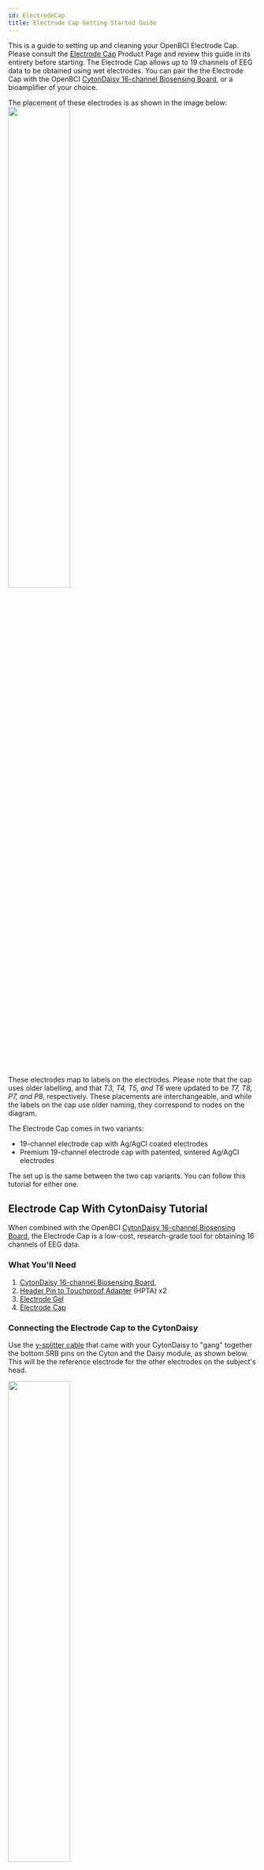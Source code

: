 ```yaml
---
id: ElectrodeCap
title: Electrode Cap Getting Started Guide
---
```



This is a guide to setting up and cleaning your OpenBCI Electrode Cap. Please consult the [Electrode Cap](https://shop.openbci.com/products/openbci-eeg-electrocap)
Product Page and review this guide in its entirety before starting.
The Electrode Cap allows up to 19 channels of EEG data to be obtained using wet electrodes.
You can pair the the Electrode Cap with the OpenBCI [CytonDaisy 16-channel Biosensing Board,](https://shop.openbci.com/collections/frontpage/products/cyton-daisy-biosensing-boards-16-channel)
or a bioamplifier of your choice.

The placement of these electrodes is as shown in the image below:
<img src="https://github.com/openbci-archive/Docs/blob/master/assets/images/electrode%20cap%20nodes_1.png?raw=true" width="50%">

These electrodes map to labels on the electrodes. Please note that the cap uses older labelling, and that *T3, T4, T5, and T6* were updated to be *T7, T8, P7, and P8*, respectively. These placements are interchangeable, and while the labels on the cap use older naming, they correspond to nodes on the diagram.

The Electrode Cap comes in two variants:

* 19-channel electrode cap with Ag/AgCl coated electrodes
* Premium 19-channel electrode cap with patented, sintered Ag/AgCl electrodes

The set up is the same between the two cap variants. You can follow this tutorial for either one.
## Electrode Cap With CytonDaisy Tutorial

When combined with the OpenBCI [CytonDaisy 16-channel Biosensing Board](https://shop.openbci.com/collections/frontpage/products/cyton-daisy-biosensing-boards-16-channel),
the Electrode Cap is a low-cost, research-grade tool for obtaining 16 channels of EEG data.

### What You'll Need
1. [CytonDaisy 16-channel Biosensing Board,](https://shop.openbci.com/collections/frontpage/products/cyton-daisy-biosensing-boards-16-channel)
2. [Header Pin to Touchproof Adapter](https://shop.openbci.com/collections/frontpage/products/touch-proof-electrode-cable-adapter) (HPTA) x2
3. [Electrode Gel](https://shop.openbci.com/collections/frontpage/products/electrodegel)
4. [Electrode Cap](https://shop.openbci.com/products/openbci-eeg-electrocap)

### Connecting the Electrode Cap to the CytonDaisy

Use the [y-splitter cable](../../01GettingStarted/01-Boards/DaisyGS#2-y-splitter-cable) that came with your CytonDaisy to "gang" together the bottom SRB pins on the Cyton and the Daisy module, as shown below. This will be the reference electrode for the other electrodes on the subject's head.

<img src="https://github.com/OpenBCI/Documentation/blob/master/docs/assets/GettingStartedImages/cytonDaisy_ySplitter_on_SRBpins.jpg?raw=true" width="50%">

Connect a HPTA cable to the single end of the y-splitter cable, then connect the its blue termination to the REF electrode of the cap, shown below.

<img src="https://github.com/openbci-archive/Docs/blob/master/assets/images/cap_ref_pin.png?raw=true" width="50%">


Connect bottom pins N1P through N8P on the Cyton to a set of HPTA cables, shown below. These pins will be channels 1-8 on the OpenBCI GUI.

<img src="https://github.com/openbci-archive/Docs/blob/master/assets/images/cap_cyton_pins.png?raw=true" width="50%">

Connect top pins N1P through N8P on the Daisy module to another set of HPTA cables, shown below. These pins will be channels 9-16.

<img src="https://github.com/openbci-archive/Docs/blob/master/assets/images/cap_cytondaisy_pins.png?raw=true" width="50%">

Connect a leftover HPTA cable to the bottom BIAS pin of the Cyton. The BIAS pin is used for noise cancelling. It is similar to a GROUND pin, which establishes a common ground between the Cyton board and your body, but it has some extra destructive interference noise cancelling techniques built in! Connect the blue termination of this HPTA cable to the GND cap electrode, shown below.

<img src="https://github.com/openbci-archive/Docs/blob/master/assets/images/cap_GND_pin.png?raw=true" width="50%">

For WHY these connections are recommended, see the [EEG explanation](../../01GettingStarted/02-Biosensing-Setups/01-EEG-Setup.md)page.

After the cables are all connected as shown above, place the cap on the subject's head and inject a small amount of electrode gel using the included syringe. After each data recording session, be sure to clean the gel off the cap!

### Software


<img src="https://github.com/openbci-archive/Docs/blob/master/assets/images/GUI-V4-Screenshot.jpg?raw=true" width="50%">

Head over to the OpenBCI GUI [tutorial](06Software/01-OpenBCISoftware/01-OpenBCI_GUI.md) to set up your free live-streaming software!

### Use Cases for OpenBCI GUI
* OpenBCI device owners want to visualize their brainwaves!
* Many of the researchers, hackers and students alike who purchase OpenBCI devices want to use them to acquire data as soon as their device arrives.
* Users use macOS, Windows and Linux to acquire data
* Users want to filter incoming data in real time
* Users want to make their own experiments to test their awesome theories or duplicate state of the art research at home!
* Users struggle to get prerequisites properly installed to get data on their own from OpenBCI Cyton and Ganglion.
* Users want to stream data into their own custom applications such as MATLAB.

### What You Can Do with OpenBCI GUI and Software Stack

* Visualize data from every OpenBCI device: Ganglion, Cyton, Cyton with Daisy, and the WiFi Shield
* Playback files using GUI
* Run as a native application on macOS, Windows, and Linux.
* Apply filters and other data processing tools to quickly clean raw data in real time
* Use the GUI as a networking system to move data out of GUI into other apps over UDP, OSC, LSL, and Serial.
* Send data to [MATLAB](../../06Software/02-CompatibleThirdPartySoftware/01-Matlab.md), Neuropype (using LSL), and other [third-party softwares.](../../06Software/00-SoftwareLanding.md)
* Analyze data with [Python and Brainflow](11ForDevelopers/01-SoftwareDevelopment.md#brainflow---python)
* [Create a widget framework](06Software/01-OpenBCISoftware/02_GUI_Widget_Guide.md#custom-widget) that allows users to create their own experiments.
* Output data into a saved file for later offline processing.
* [Customize the layout](06Software/01-OpenBCISoftware/01-OpenBCI_GUI.md#customize-your-layout), change the gain, toggle on/off, check impedance of individual channels of the CytonDaisy board (or any connected OpenBCI board) directly in the GUI!
* Access built-in widgets such as Band Power, Spectrogram, Accelerometer, EEG Head Plot, and MUCH more

 **If you just want to visualize EEG, EMG, ECG data (and do some basic analysis) and save the data to start with, download the standalone [OpenBCI GUI](https://openbci.com/index.php/downloads) and connect it to an OpenBCI Cyton, CytonDaisy, or Ganglion!**


## Electrode Cap With Third-Party Bioamplifier Tutorial
 The Electrode Cap comes with industry-standard touchproof terminations that can be plugged directly into most bioamplifers. The 10-20 locations are marked on the electrodes on the cap.

### What You'll Need

1. [Electrode Gel](https://shop.openbci.com/collections/frontpage/products/electrodegel)
2. [Electrode Cap](https://shop.openbci.com/products/openbci-eeg-electrocap)
3. Your own bioamplifier

### The set-up
1. Place the Electrode Cap on the subject's head and apply electrode gel with the included syringe.
2. Connect the Electrode Cap to your bioamplifier using the marked guides on the cap. The electrodes on the cap are labeled "GND", "REF", "C3", etc.
3. Follow the manufacturer's instructions for your bioamplifier

If you're using a third-party bioamplifier, you'll need the software that is compatible with that particular bioamplifier. The OpenBCI GUI is intended to be used with OpenBCI biosensing boards (Cyton, CytonDaisy, and Ganglion), not third-party bioamplifiers such as g.tec devices.

Find it all overwhelming? Don't know where to start? Questions, comments, suggestions? Email support@openbci.com

## Electrode Cap Care and Cleaning Guide

A routine schedule for cleaning and disinfecting the Electrode
Cap helps assure accurate EEG signals and the reuse of
electrodes between different participants. Furthermore, you will
preserve the excellent characteristics of your electrodes and will
ensure a long product life.

#### Cleaning Method:
1. Clean the residual gel off the Sintered Ag-AgCl Electrodes immediately after use.

2. Soak the cap for about 15 minutes in warm water (up to 50
degrees Celsius), so that the remaining gel can dissolves off
quickly into the water. Use a cotton ball for removing gel residues
from the electrodes only if absolutely necessary.

3. In case the gel stays on the surface of the electrodes or the cap
shell, then soak the cap in diluted detergent for a few hours.

4. Rinse the cap in tap water thoroughly. Finish rinsing with deionized water or distilled water, if available. Air dry the cap and store the cap in a dark dry place.

Cleaning frequency-after each use.

#### Disinfecting Method:
1. Clean the residual gel off the Sintered Ag-AgCl Electrodes immediately after use.

2. Soak the cap for about 15 minutes in warm water (up to 50
degrees Celsius), so that the remaining gel can dissolves off
quickly into the water. Use a cotton ball for removing gel residues
from the electrodes only if absolutely necessary.

3. Then soak the cap for up to 30 minutes in 1% diluted bleach solution
(100 ppm sodium hypochlorite).
Household bleach has a concentration of 52,500ppm of available
chlorine (5.25% Sodium Hypochlorite). A 1:500 dilution of household
bleach provides the 100ppm concentration required)

4. Rinse the cap in tap water thoroughly. Finish rinsing with deionized water or distilled water, if available. Air dry the cap and store the cap in a dark dry place.

Disinfecting frequency-every two weeks.

Caution:
1. Gently handle the connection point where the electrodes attach to the lead wire.
2. Don’t touch other metals.
3. Don’t leave residual gel on any part of the electrodes or wire.
4. Keep the electrodes and the wire away from any corrosive
liquid.
5. Keep the touch-proof adapter ends away from water.

## Electrode Cap FAQ

### A compilation of the most commonly asked questions

1. Can participants take the items home? As in, can it be used outside of a laboratory setting?
**Yes. Many OpenBCI customers are citizen scientists, hackers, artists, and casual at-home users of EEG hardware.**

2. Are these items comfortable enough for people to sleep in for multiple days?
 **I would say that the electrode cap is most comfortable option. It is the same type of equipment used in professional and diagnostic sleep labs.**

3. Is it durable enough to be used for multiple days?
**Yes. The electrode is a medical-grade product at a "kickstarter" price and is scientifically validated. It includes designs such as the durable cable sleeve to prevent tangled cables. The sintered cap is especially durable, given its sintered electrode design which is hardy to corrosion.**

4. How would you recommend logging data from the participants every day?
**OpenBCI provides the free GUI to help customers verify proper hardware connection and provide a software for free raw data storage, visualization, and streaming. Please note the OpenBCI GUI does not provide built-in data cleaning or analysis. Many third-party softwares are compatible with the OpenBCI system. For a full list, head to docs.openbci.com --> software**

5. Do you recommend using the OpenBCI EEG Headband Kit or the EEG Electrode Cap?
**We recommend the EEG electrode cap for sleep study. Sintered electrode cap plus electrode gel is the gold standard of EEG data acquisition.**

6. Have you ever had consumers in the past use these items for a long duration? If so, what did they think of it?
**Our customers have compared OpenBCI products favorably to medical equipment at many times the cost. Please contact OpenBCI for the PDF on independent evaluation and scientific verification of OpenBCI hardware or head to the [Research Collection](docs.openbci.com/citations).**

7. Are the devices easy to learn and handle?
**I have personally worked with customers who have zero previous experience with EEG and were able to follow the guides at docs.openbci.com to see their raw EEG data in live-time, as well as store the data for later analysis.**

8. Would the hardware and data be messed up and skewed if the participants move around too much in their sleep?
**Subject movement will nearly always introduce noise into the system. This is true of all EEG equipment, no matter the brand or type. The cap's design in conjunction with the use of electrode gel (sold separately in the OpenBCI store) ensures good contact between the electrode and scalp, helping to reduce noise artifacts.**

9. What are the potential negatives of using the wet EEG electrode cap? My team is wondering if it would be comfortable for participants to wear for the 10 days of our sleep study especially because the electrode gel may be too time consuming to apply and participants may create a mess if they get electrode gel in their hair.
**The electrode cap kit comes with a syringe applicator for easy, mess-free application of electrode gel. It is the same set-up as the ones used in medical lab sleep studies. At this time, as far as we know, there is no affordable, high-channel, dry electrode cap system.**

10. How long does it take to set up the EEG electrode cap prior to use?
**It's very easy to set-up. The first time may take 15 min as the user gets accustomed to the steps. Subsequent sessions would take just a few minutes to set up. Please refer to the EEG electrode cap guide to get an idea of how long it would take.**

11. If participants get the electrode gel in their hair, how easy is it for them to safely and cleanly remove it?
**The electrode gel is water-based and can easily be washed off with shampoo.**

12. My team is also looking into using the EEG Headband Kit and we wanted to know would this EEG be durable and accurate enough for a multiple day sleep study?
**The EEG headband is a starter kit for those new to EEG. It has not been tested for applications like sleep studies. The EEG electrode cap is a more suitable product**

13. We want to be able to use the EEG data for sleep scoring, and I was wondering whether the output file can be saved in edf format, so that is readable with some sleep scoring softwares such as RemLogic?
**The files are saved to .csv or bdf format. For information on the software, head to the [GUI Widget Guide](https://docs.openbci.com/docs/06Software/01-OpenBCISoftware/GUIWidgets).**

14. Since we want to record data during sleep (~8-9 hours), I wanted to know the power consumption of the system, and how long the battery can last.
**A Lithium battery with high capacitance, such as [this one](https://www.digikey.com/products/en?mpart=328&v=1528) with 2500 mAh, should allow the system to operate overnight**


15. What is the difference between coated and sintered electrode and which one you think would be better for us?
**You can find details on the difference between the two at the electrode cap product [page](https://shop.openbci.com/collections/frontpage/products/openbci-eeg-electrocap).
The sintered cap lasts longer and offers more consistent signal due to the unique manufacturing process.**


16. I also would like to capture the EOG signal. Can I modify the amplification factor of the biosensing board for each different type of signals? Do you also suggest the best filter specifications for EEG/EOG/EMG recording?
By pairing electrodes to the OpenBCI Cytondaisy, you can obtain up to 16 channels from different data sources simultaneously.
**You can modify the gain on each channel. Please refer to the [hardware settings section](https://docs.openbci.com/docs/06Software/01-OpenBCISoftware/GUIWidgets#time-series) of the GUI widget guide.
Using the gold cup electrodes plus ten20 paste, with the CytonDaisy, you can capture EOG signals. You can connect the gold cup electrodes to the CytonDaisy at the same time as you connect the electrode cap to the CytonDaisy.**

17. Can I buy multiple caps (for different head sizes) with this kit?
**The electrode cap kits come in different sizes. Choose from small, medium, and large in the [product page](https://shop.openbci.com/collections/frontpage/products/openbci-eeg-electrocap-kit?variant=16456863776840).**
